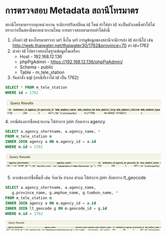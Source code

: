 # การตรวจสอบ Metadata สถานีโทรมาตร
สถานีโทรมาตรจากทุกหน่วยงาน จะมีการปรับเปลี่ยน id ใหม่ ทำให้ค่า id จะเป็นตัวเลขซึ่งทำให้ไม่ทราบว่าเป็นสถานีของหน่วยงานไหน การตรวจสอบสามารถทำได้ดังนี้
1. เก็บค่า id ของโทรมาตรจาก url ซึ่งใน url การดูข้อมูลของสถานีจะมีการส่ง id สถานีไป เช่น
http://web.thaiwater.net/thaiwater30/1762&province=70
ค่า id=1762
2. นำค่า id ไปตรวจสอบในฐานข้อมูลในเครื่อง
   * Host - 192.168.12.136
   * phpPgAdmin - https://192.168.12.136/phpPgAdmin/
   * Schema - public
   * Table - m_tele_station
3. รันคำสั่ง sql (กรณีที่เราได้ id เป็น 1762)
```sql
SELECT * FROM m_tele_station
WHERE id = 1762
```
![Query Result](01.png)
4. กรณีต้องการชื่อหน่วยงาน ให้ทำการ join กับตาราง agency
```sql
SELECT a.agency_shortname, a.agency_name, *
FROM m_tele_station m
INNER JOIN agency a ON m.agency_id = a.id
WHERE m.id = 1762
```
   ![Query Result](02.png)

5. หากต้องการชื่อพื้นที่ เช่น จังหวัด อำเภอ ตำบล ให้ทำการ join กับตาราง lt_geocode
```sql
SELECT a.agency_shortname, a.agency_name,
   g.province_name, g.amphoe_name, g.tumbon_name, *
FROM m_tele_station m
INNER JOIN agency a ON m.agency_id = a.id
INNER JOIN lt_geocode g ON m.geocode_id = g.id
WHERE m.id = 1762
```
   ![Query Result](03.png)
